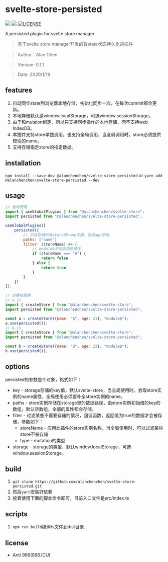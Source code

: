 # svelte-store-persisted
![](https://img.shields.io/npm/v/@alanchenchen/svelte-store-persisted.svg)
![](https://img.shields.io/npm/dt/@alanchenchen/svelte-store-persisted.svg)
[![LICENSE](https://img.shields.io/badge/license-Anti%20996-blue.svg)](https://github.com/996icu/996.ICU/blob/master/LICENSE)

A persisted plugin for svelte store manager
> 基于svelte store manager开发的将state状态持久化的插件

> Author：Alan Chen

> Version: 0.1.1

> Date: 2020/1/19

## features
1. 自动同步state到浏览器本地存储，初始化同步一次，在每次commit都会更新。
2. 本地存储默认是window.localStorage，可选window.sessionStorage。
3. 由于和mutaion绑定，所以只支持同步操作的本地存储，而不支持web IndexDB。
4. 本插件支持store单独调用，也支持全局调用，当全局调用时，store必须提供模块的name。
5. 支持存储指定store的指定数据。

## installation
`npm install --save-dev @alanchenchen/svelte-store-persisted` or `yarn add @alanchenchen/svelte-store-persisted --dev`

## usage
```js
// 全局使用
import { useGlobalPlugins } from "@alanchenchen/svelte-store";
import persisted from "@alanchenchen/svelte-store-persisted";

useGlobalPlugins([
    persisted({
        // 只会存储所有store的name字段，过滤age字段.
        paths: ["name"]
        filter: (storeName) => {
            // moduleA不会应用此插件.
            if (storeName === "A") {
                return false
            } else {
                return true;
            }
        }
    })
]);
```

```js
// 分模块使用
// a.js
import { createStore } from "@alanchenchen/svelte-store";
import persisted from "@alanchenchen/svelte-store-persisted";

const a = createStore({name: "A", age: 21}, "moduleA");
a.use(persisted());
// b.js
import { createStore } from "@alanchenchen/svelte-store";
import persisted from "@alanchenchen/svelte-store-persisted";

const b = createStore({name: "B", age: 22}, "moduleB");
b.use(persisted());
```

## options
persisted的参数是个对象，格式如下：
* key - storage存储的key值，默认svelte-store，当全局使用时，会取store实例的name属性，全局使用必须要补全store实例的name。
* paths - store实例存储在storage里的数据路径，由store实例初始值的key的数组，默认空数组，全部的属性都会存储。
* filter - 过滤某些不需要存储的情况，回调函数，返回值为true的数据才会被存储，参数如下：
    * storeName - 应用此插件的store实例名称，当全局使用时，可以过滤某些store不被存储
    * type - mutation的类型
* storage - storage的类型，默认window.localStorage，可选window.sessionStorage。

## build
1. `git clone https://github.com/alanchenchen/svelte-store-persisted.git`
2. 然后`yarn`安装好依赖
3. 接着使用下面的脚本命令即可，目前入口文件是src/index.ts

## scripts
1. `npm run build`编译ts文件到dist目录.

## license
* Anti 996(996.ICU)
